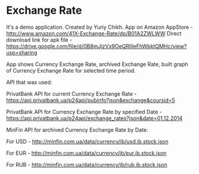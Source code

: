 # Exchange Rate
It's a demo application.
Created by Yuriy Chikh. App on Amazon AppStore - http://www.amazon.com/41X-Exchange-Rate/dp/B01A2ZWLWW
Direct download link for apk file - https://drive.google.com/file/d/0B8mJjzVx9OeQRllIeFhWbktQMHc/view?usp=sharing


App shows Currency Exchange Rate, archived Exchange Rate, built graph of Currency Exchange Rate for selected time period.


API that was used:

PrivatBank API for current Currency Exchange Rate - https://api.privatbank.ua/p24api/pubinfo?json&exchange&coursid=5

PrivatBank API for Currency Exchange Rate by specified Date - https://api.privatbank.ua/p24api/exchange_rates?json&date=01.12.2014

MinFin API for archived Currency Exchange Rate by Date:

For USD - http://minfin.com.ua/data/currency/ib/usd.ib.stock.json

For EUR - http://minfin.com.ua/data/currency/ib/eur.ib.stock.json

For RUB - http://minfin.com.ua/data/currency/ib/rub.ib.stock.json
